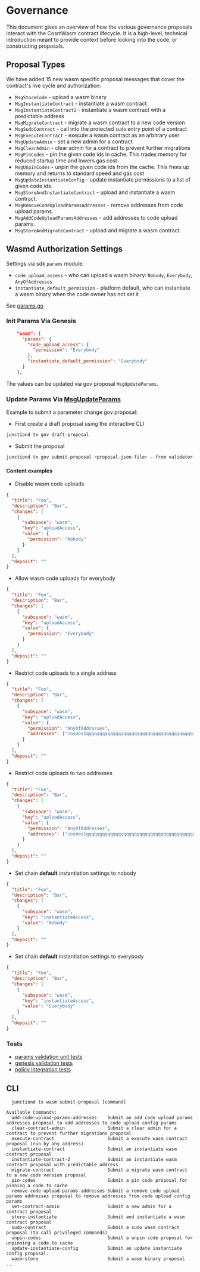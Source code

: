 # Governance

This document gives an overview of how the various governance
proposals interact with the CosmWasm contract lifecycle. It is
a high-level, technical introduction meant to provide context before
looking into the code, or constructing proposals. 

## Proposal Types
We have added 15 new wasm specific proposal messages that cover the contract's live cycle and authorization:
 
* `MsgStoreCode` - upload a wasm binary
* `MsgInstantiateContract` - instantiate a wasm contract
* `MsgInstantiateContract2` - instantiate a wasm contract with a predictable address
* `MsgMigrateContract` - migrate a wasm contract to a new code version
* `MsgSudoContract` - call into the protected `sudo` entry point of a contract
* `MsgExecuteContract` - execute a wasm contract as an arbitrary user
* `MsgUpdateAdmin` - set a new admin for a contract
* `MsgClearAdmin` - clear admin for a contract to prevent further migrations
* `MsgPinCodes` - pin the given code ids in cache. This trades memory for reduced startup time and lowers gas cost
* `MsgUnpinCodes` - unpin the given code ids from the cache. This frees up memory and returns to standard speed and gas cost
* `MsgUpdateInstantiateConfig` - update instantiate permissions to a list of given code ids.
* `MsgStoreAndInstantiateContract` - upload and instantiate a wasm contract.
* `MsgRemoveCodeUploadParamsAddresses` - remove addresses from code upload params.
* `MsgAddCodeUploadParamsAddresses` - add addresses to code upload params.
* `MsgStoreAndMigrateContract` - upload and migrate a wasm contract.

## Wasmd Authorization Settings

Settings via sdk `params` module: 
- `code_upload_access` - who can upload a wasm binary: `Nobody`, `Everybody`, `AnyOfAddresses`
- `instantiate_default_permission` - platform default, who can instantiate a wasm binary when the code owner has not set it 

See [params.go](https://github.com/CosmWasm/wasmd/blob/master/x/wasm/types/params.go)

### Init Params Via Genesis 

```json
    "wasm": {
      "params": {
        "code_upload_access": {
          "permission": "Everybody"
        },
        "instantiate_default_permission": "Everybody"
      }
    },  
```

The values can be updated via gov proposal `MsgUpdateParams`.

### Update Params Via [MsgUpdateParams](https://github.com/CosmWasm/wasmd/blob/v0.41.0/proto/cosmwasm/wasm/v1/tx.proto#L263)
Example to submit a parameter change gov proposal:

- First create a draft proposal using the interactive CLI
```sh
junctiond tx gov draft-proposal
```

- Submit the proposal
```sh
junctiond tx gov submit-proposal <proposal-json-file> --from validator --chain-id=testing -b block
```
#### Content examples
* Disable wasm code uploads
```json
{
  "title": "Foo",
  "description": "Bar",
  "changes": [
    {
      "subspace": "wasm",
      "key": "uploadAccess",
      "value": {
        "permission": "Nobody"
      }
    }
  ],
  "deposit": ""
}
```
* Allow wasm code uploads for everybody
```json
{
  "title": "Foo",
  "description": "Bar",
  "changes": [
    {
      "subspace": "wasm",
      "key": "uploadAccess",
      "value": {
        "permission": "Everybody"
      }
    }
  ],
  "deposit": ""
}
```

* Restrict code uploads to a single address
```json
{
  "title": "Foo",
  "description": "Bar",
  "changes": [
    {
      "subspace": "wasm",
      "key": "uploadAccess",
      "value": {
        "permission": "AnyOfAddresses",
        "addresses": ["cosmos1qqqqqqqqqqqqqqqqqqqqqqqqqqqqqqqqqqqqqqqqqqqqqqqqqqqq0fr2sh"]
      }
    }
  ],
  "deposit": ""
}
```

* Restrict code uploads to two addresses
```json
{
  "title": "Foo",
  "description": "Bar",
  "changes": [
    {
      "subspace": "wasm",
      "key": "uploadAccess",
      "value": {
        "permission": "AnyOfAddresses",
        "addresses": ["cosmos1qqqqqqqqqqqqqqqqqqqqqqqqqqqqqqqqqqqqqqqqqqqqqqqqqqqq0fr2sh", "cosmos1bbbbbbbbbbbbbbbbbbbbbbbbbbbbbbbbbbbbbbbbbbbb0fr2sh"]
      }
    }
  ],
  "deposit": ""
}
```

* Set chain **default** instantiation settings to nobody
```json
{
  "title": "Foo",
  "description": "Bar",
  "changes": [
    {
      "subspace": "wasm",
      "key": "instantiateAccess",
      "value": "Nobody"
    }
  ],
  "deposit": ""
}
```
* Set chain **default** instantiation settings to everybody
```json
{
  "title": "Foo",
  "description": "Bar",
  "changes": [
    {
      "subspace": "wasm",
      "key": "instantiateAccess",
      "value": "Everybody"
    }
  ],
  "deposit": ""
}
```

### Tests
* [params validation unit tests](https://github.com/CosmWasm/wasmd/blob/master/x/wasm/types/params_test.go)
* [genesis validation tests](https://github.com/CosmWasm/wasmd/blob/master/x/wasm/types/genesis_test.go)
* [policy integration tests](https://github.com/CosmWasm/wasmd/blob/master/x/wasm/keeper/keeper_test.go)

## CLI

```shell script
  junctiond tx wasm submit-proposal [command]

Available Commands:
  add-code-upload-params-addresses    Submit an add code upload params addresses proposal to add addresses to code upload config params
  clear-contract-admin                Submit a clear admin for a contract to prevent further migrations proposal
  execute-contract                    Submit a execute wasm contract proposal (run by any address)
  instantiate-contract                Submit an instantiate wasm contract proposal
  instantiate-contract-2              Submit an instantiate wasm contract proposal with predictable address
  migrate-contract                    Submit a migrate wasm contract to a new code version proposal
  pin-codes                           Submit a pin code proposal for pinning a code to cache
  remove-code-upload-params-addresses Submit a remove code upload params addresses proposal to remove addresses from code upload config params
  set-contract-admin                  Submit a new admin for a contract proposal
  store-instantiate                   Submit and instantiate a wasm contract proposal
  sudo-contract                       Submit a sudo wasm contract proposal (to call privileged commands)
  unpin-codes                         Submit a unpin code proposal for unpinning a code to cache
  update-instantiate-config           Submit an update instantiate config proposal.
  wasm-store                          Submit a wasm binary proposal
...
```



